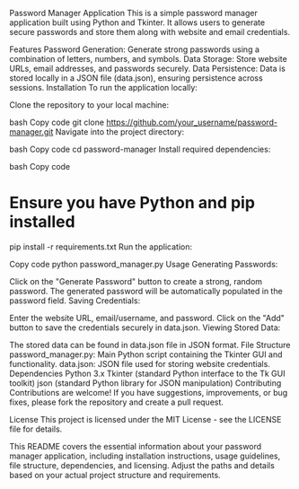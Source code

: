 Password Manager Application
This is a simple password manager application built using Python and Tkinter. It allows users to generate secure passwords and store them along with website and email credentials.

Features
Password Generation: Generate strong passwords using a combination of letters, numbers, and symbols.
Data Storage: Store website URLs, email addresses, and passwords securely.
Data Persistence: Data is stored locally in a JSON file (data.json), ensuring persistence across sessions.
Installation
To run the application locally:

Clone the repository to your local machine:

bash
Copy code
git clone https://github.com/your_username/password-manager.git
Navigate into the project directory:

bash
Copy code
cd password-manager
Install required dependencies:

bash
Copy code
# Ensure you have Python and pip installed
pip install -r requirements.txt
Run the application:

Copy code
python password_manager.py
Usage
Generating Passwords:

Click on the "Generate Password" button to create a strong, random password.
The generated password will be automatically populated in the password field.
Saving Credentials:

Enter the website URL, email/username, and password.
Click on the "Add" button to save the credentials securely in data.json.
Viewing Stored Data:

The stored data can be found in data.json file in JSON format.
File Structure
password_manager.py: Main Python script containing the Tkinter GUI and functionality.
data.json: JSON file used for storing website credentials.
Dependencies
Python 3.x
Tkinter (standard Python interface to the Tk GUI toolkit)
json (standard Python library for JSON manipulation)
Contributing
Contributions are welcome! If you have suggestions, improvements, or bug fixes, please fork the repository and create a pull request.

License
This project is licensed under the MIT License - see the LICENSE file for details.

This README covers the essential information about your password manager application, including installation instructions, usage guidelines, file structure, dependencies, and licensing. Adjust the paths and details based on your actual project structure and requirements.





